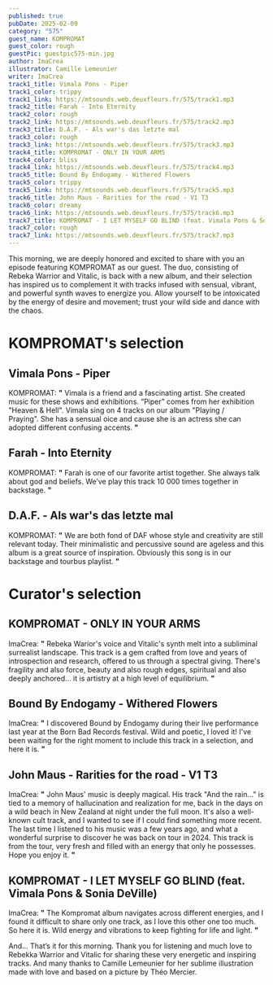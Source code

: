 ```yaml
---
published: true
pubDate: 2025-02-09
category: "575"
guest_name: KOMPROMAT
guest_color: rough
guestPic: guestpic575-min.jpg
author: ImaCrea
illustrator: Camille Lemeunier
writer: ImaCrea
track1_title: Vimala Pons - Piper
track1_color: trippy
track1_link: https://mtsounds.web.deuxfleurs.fr/575/track1.mp3
track2_title: Farah - Into Eternity
track2_color: rough
track2_link: https://mtsounds.web.deuxfleurs.fr/575/track2.mp3
track3_title: D.A.F. - Als war's das letzte mal
track3_color: rough
track3_link: https://mtsounds.web.deuxfleurs.fr/575/track3.mp3
track4_title: KOMPROMAT - ONLY IN YOUR ARMS
track4_color: bliss
track4_link: https://mtsounds.web.deuxfleurs.fr/575/track4.mp3
track5_title: Bound By Endogamy - Withered Flowers
track5_color: trippy
track5_link: https://mtsounds.web.deuxfleurs.fr/575/track5.mp3
track6_title: John Maus - Rarities for the road - V1 T3
track6_color: dreamy
track6_link: https://mtsounds.web.deuxfleurs.fr/575/track6.mp3
track7_title: KOMPROMAT - I LET MYSELF GO BLIND (feat. Vimala Pons & Sonia DeVille)
track7_color: rough
track7_link: https://mtsounds.web.deuxfleurs.fr/575/track7.mp3
---
```

This morning, we are deeply honored and excited to share with you an episode featuring KOMPROMAT as our guest. The duo, consisting of Rebeka Warrior and Vitalic, is back with a new album, and their selection has inspired us to complement it with tracks infused with sensual, vibrant, and powerful synth waves to energize you. Allow yourself to be intoxicated by the energy of desire and movement; trust your wild side and dance with the chaos.

# KOMPROMAT's selection

## Vimala Pons - Piper

KOMPROMAT: **"** Vimala is a friend and a fascinating artist. She created music for these shows and exhibitions. “Piper” comes from her exhibition "Heaven & Hell".
Vimala sing on 4 tracks on our album "Playing / Praying". She has a sensual oice and cause she is an actress she can adopted different confusing accents. **"** 

## Farah - Into Eternity

KOMPROMAT: **"** Farah is one of our favorite artist together. She always talk about god and beliefs. We’ve play this track 10 000 times together in backstage. **"** 

## D.A.F. - Als war's das letzte mal

KOMPROMAT: **"** We are both fond of DAF whose style and creativity are still relevant today. Their minimalistic and percussive sound are ageless and this album is a great source of inspiration. Obviously this song is in our backstage and tourbus playlist. **"** 

# Curator's selection


## KOMPROMAT - ONLY IN YOUR ARMS

ImaCrea: **"** Rebeka Warior's voice and Vitalic's synth melt into a subliminal surrealist landscape. This track is a gem crafted from love and years of introspection and research, offered to us through a spectral giving. There's fragility and also force, beauty and also rough edges, spiritual and also deeply anchored... it is artistry at a high level of equilibrium. **"** 

## Bound By Endogamy - Withered Flowers

ImaCrea: **"** I discovered Bound by Endogamy during their live performance last year at the Born Bad Records festival. Wild and poetic, I loved it! I've been waiting for the right moment to include this track in a selection, and here it is. **"** 

## John Maus - Rarities for the road - V1 T3

ImaCrea: **"** John Maus' music is deeply magical. His track "And the rain..." is tied to a memory of hallucination and realization for me, back in the days on a wild beach in New Zealand at night under the full moon. It's also a well-known cult track, and I wanted to see if I could find something more recent. The last time I listened to his music was a few years ago, and what a wonderful surprise to discover he was back on tour in 2024. This track is from the tour, very fresh and filled with an energy that only he possesses. Hope you enjoy it. **"** 

## KOMPROMAT - I LET MYSELF GO BLIND (feat. Vimala Pons & Sonia DeVille)

ImaCrea: **"** The Kompromat album navigates across different energies, and I found it difficult to share only one track, as I love this other one too much. So here it is. Wild energy and vibrations to keep fighting for life and light. **"** 

And... That’s it for this morning. Thank you for listening and much love to Rebekka Warrior and Vitalic for sharing these very energetic and inspiring tracks. And many thanks to Camille Lemeunier for her sublime illustration made with love and based on a picture by Théo Mercier.
